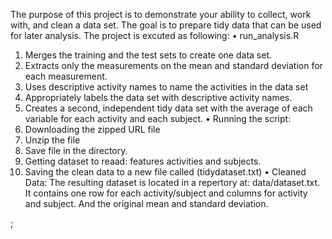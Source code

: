  
The purpose of this project is to demonstrate your ability to collect, work with, and clean a data set. The goal is to prepare tidy data that can be used for later analysis.
The project is excuted as following:
• run_analysis.R
1. Merges the training and the test sets to create one data set.
2. Extracts only the measurements on the mean and standard deviation for each measurement.
3. Uses descriptive activity names to name the activities in the data set
4. Appropriately labels the data set with descriptive activity names.
5. Creates a second, independent tidy data set with the average of each variable for each activity and each subject.
• Running the script:
1. Downloading the zipped URL file
2. Unzip the file
3. Save file in the directory.
4. Getting dataset to reaad: features activities and subjects.
5. Saving the clean data to a new file called (tidydataset.txt)
• Cleaned Data:
The resulting dataset is located in a repertory at: data/dataset.txt. It contains one row for each activity/subject and columns for activity and subject. And the original mean and standard deviation.









;
